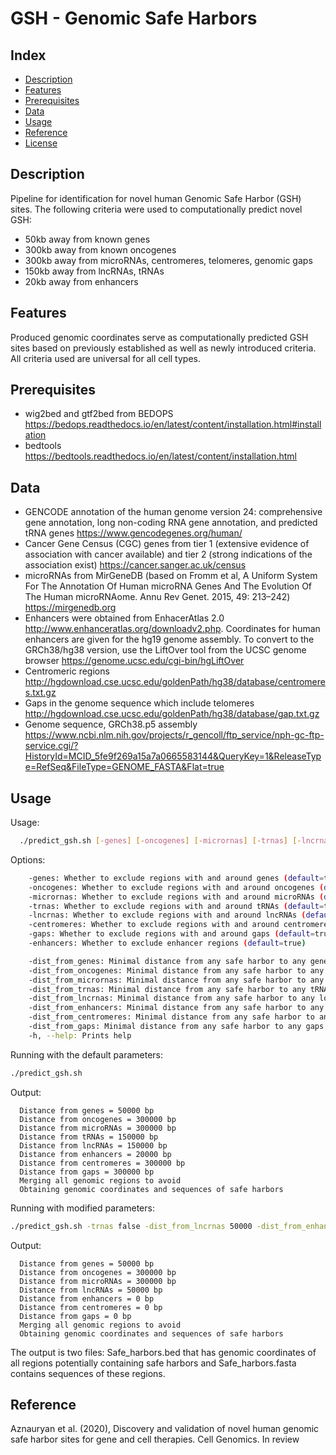 # GSH - Genomic Safe Harbors

## Index

* [Description](#description)
* [Features](#features)
* [Prerequisites](#prerequisites)
* [Data](#usage)
* [Usage](#usage)
* [Reference](#reference)
* [License](#license)

## Description
Pipeline for identification for novel human Genomic Safe Harbor (GSH) sites.
The following criteria were used to computationally predict novel GSH:
- 50kb away from known genes
- 300kb away from known oncogenes
- 300kb away from microRNAs, centromeres, telomeres, genomic gaps
- 150kb away from lncRNAs, tRNAs
- 20kb away from enhancers

## Features
Produced genomic coordinates serve as computationally predicted GSH sites based on previously established as well as newly introduced criteria. All criteria used are universal for all cell types.

## Prerequisites
- wig2bed and gtf2bed from BEDOPS https://bedops.readthedocs.io/en/latest/content/installation.html#installation
- bedtools https://bedtools.readthedocs.io/en/latest/content/installation.html

## Data
- GENCODE annotation of the human genome version 24: comprehensive gene annotation, long non-coding RNA gene annotation, and predicted tRNA genes
https://www.gencodegenes.org/human/ 
- Cancer Gene Census (CGC) genes from tier 1 (extensive evidence of association with cancer available) and tier 2 (strong indications of the association exist) https://cancer.sanger.ac.uk/census
- microRNAs from MirGeneDB (based on Fromm et al, A Uniform System For The Annotation Of Human microRNA Genes And The Evolution Of The Human microRNAome. Annu Rev Genet. 2015, 49: 213–242) https://mirgenedb.org
- Enhancers were obtained from EnhacerAtlas 2.0 http://www.enhanceratlas.org/downloadv2.php. Coordinates for human enhancers are given for the hg19 genome assembly. To convert to the GRCh38/hg38 version, use the LiftOver tool from the UCSC genome browser https://genome.ucsc.edu/cgi-bin/hgLiftOver
- Centromeric regions http://hgdownload.cse.ucsc.edu/goldenPath/hg38/database/centromeres.txt.gz
- Gaps in the genome sequence which include telomeres http://hgdownload.cse.ucsc.edu/goldenPath/hg38/database/gap.txt.gz
- Genome sequence, GRCh38.p5 assembly https://www.ncbi.nlm.nih.gov/projects/r_gencoll/ftp_service/nph-gc-ftp-service.cgi/?HistoryId=MCID_5fe9f269a15a7a0665583144&QueryKey=1&ReleaseType=RefSeq&FileType=GENOME_FASTA&Flat=true

## Usage

Usage:
```bash
  ./predict_gsh.sh [-genes] [-oncogenes] [-micrornas] [-trnas] [-lncrnas] [-enhancers] [-centromeres] [-gaps] [-dist_from_genes] [-dist_from_oncogenes] [-dist_from_micrornas] [-dist_from_trnas] [-dist_from_lncrnas] [-dist_from_enhancers] [-dist_from_centromeres] [-dist_from_gaps] [-h|--help]	
```
  
Options:
```bash
	-genes: Whether to exclude regions with and around genes (default=true)
	-oncogenes: Whether to exclude regions with and around oncogenes (default=true)
	-micrornas: Whether to exclude regions with and around microRNAs (default=true)
	-trnas: Whether to exclude regions with and around tRNAs (default=true)
	-lncrnas: Whether to exclude regions with and around lncRNAs (default=true)
	-centromeres: Whether to exclude regions with and around centromeres (default=true)
	-gaps: Whether to exclude regions with and around gaps (default=true)
	-enhancers: Whether to exclude enhancer regions (default=true)

	-dist_from_genes: Minimal distance from any safe harbor to any gene in bp (default=50000)
	-dist_from_oncogenes: Minimal distance from any safe harbor to any oncogene in bp (default=300000)
	-dist_from_micrornas: Minimal distance from any safe harbor to any microRNA in bp (default=300000)
	-dist_from_trnas: Minimal distance from any safe harbor to any tRNA in bp (default=150000)
	-dist_from_lncrnas: Minimal distance from any safe harbor to any long-non-coding RNA in bp (default=150000)
	-dist_from_enhancers: Minimal distance from any safe harbor to any enhancer in bp (default=20000)
	-dist_from_centromeres: Minimal distance from any safe harbor to any centromere in bp (default=300000)
	-dist_from_gaps: Minimal distance from any safe harbor to any gaps in bp (default=300000)
	-h, --help: Prints help
 ```
 
Running with the default parameters:
```bash
./predict_gsh.sh 

```
Output: 
```
  Distance from genes = 50000 bp
  Distance from oncogenes = 300000 bp
  Distance from microRNAs = 300000 bp
  Distance from tRNAs = 150000 bp
  Distance from lncRNAs = 150000 bp
  Distance from enhancers = 20000 bp
  Distance from centromeres = 300000 bp
  Distance from gaps = 300000 bp
  Merging all genomic regions to avoid
  Obtaining genomic coordinates and sequences of safe harbors
 ```
 
Running with modified parameters:
```bash
./predict_gsh.sh -trnas false -dist_from_lncrnas 50000 -dist_from_enhancers 0 -dist_from_centromeres 0 -dist_from_gaps 0
```
Output:
```
  Distance from genes = 50000 bp
  Distance from oncogenes = 300000 bp
  Distance from microRNAs = 300000 bp
  Distance from lncRNAs = 50000 bp
  Distance from enhancers = 0 bp
  Distance from centromeres = 0 bp
  Distance from gaps = 0 bp
  Merging all genomic regions to avoid
  Obtaining genomic coordinates and sequences of safe harbors
 ```
The output is two files: Safe_harbors.bed that has genomic coordinates of all regions potentially containing safe harbors and Safe_harbors.fasta contains sequences of these regions.

## Reference
Aznauryan et al. (2020), Discovery and validation of novel human genomic safe harbor sites for gene and cell therapies. Cell Genomics. In review

